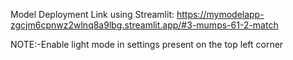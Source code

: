 Model Deployment Link using Streamlit:
https://mymodelapp-zgcjm6cpnwz2wlnq8a9lbg.streamlit.app/#3-mumps-61-2-match

NOTE:-Enable light mode in settings present on the top left corner
